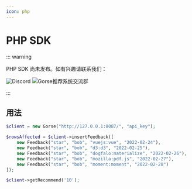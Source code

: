 ```yaml
---
icon: php
---
```


# PHP SDK

::: warning

PHP SDK 尚未发布。如有兴趣请联系我们：

[](https://discord.gg/x6gAtNNkAE)![Discord](https://img.shields.io/discord/830635934210588743) <a target="_blank" href="https://qm.qq.com/cgi-bin/qm/qr?k=lOERnxfAM2U2rj4C9Htv9T68SLIXg6uk&amp;jump_from=webapi"></a><img border="0" src="https://pub.idqqimg.com/wpa/images/group.png" title="Gorse推荐系统交流群" alt="Gorse推荐系统交流群">

:::

## 用法

```php
$client = new Gorse("http://127.0.0.1:8087/", "api_key");

$rowsAffected = $client->insertFeedback([
    new Feedback("star", "bob", "vuejs:vue", "2022-02-24"),
    new Feedback("star", "bob", "d3:d3", "2022-02-25"),
    new Feedback("star", "bob", "dogfalo:materialize", "2022-02-26"),
    new Feedback("star", "bob", "mozilla:pdf.js", "2022-02-27"),
    new Feedback("star", "bob", "moment:moment", "2022-02-28")
]);

$client->getRecommend('10');
```
